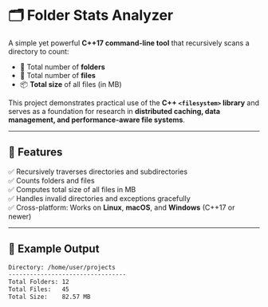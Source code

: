 # 🗂️ Folder Stats Analyzer

A simple yet powerful **C++17 command-line tool** that recursively scans a directory to count:

- 📁 Total number of **folders**
- 📄 Total number of **files**
- 📦 **Total size** of all files (in MB)

This project demonstrates practical use of the **C++ `<filesystem>` library** and serves as a foundation for research in **distributed caching, data management, and performance-aware file systems**.

---

## 🚀 Features

✅ Recursively traverses directories and subdirectories  
✅ Counts folders and files  
✅ Computes total size of all files in MB  
✅ Handles invalid directories and exceptions gracefully  
✅ Cross-platform: Works on **Linux**, **macOS**, and **Windows** (C++17 or newer)


---

## 🧩 Example Output

```bash
Directory: /home/user/projects
---------------------------------
Total Folders: 12
Total Files:   45
Total Size:    82.57 MB
